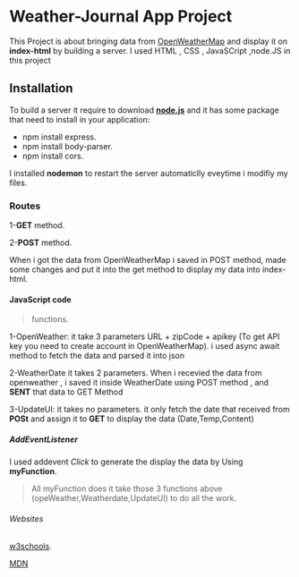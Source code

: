 # Weather-Journal App Project
			
This Project is about bringing data from [OpenWeatherMap](https://openweathermap.org/current) and display it on **index-html** by building a server.
I used HTML , CSS , JavaSCript ,node.JS in this project
## Installation
To build a server it require to download [**node.js**](https://nodejs.org/en/download/) and it has some package that need to install in your application:
* npm install express.
* npm install body-parser.
* npm install cors. 

I installed **nodemon** to restart the server automaticlly eveytime i modifiy my files.

### Routes

1-**GET** method.

2-**POST** method.

When i got the data from OpenWeatherMap i saved in POST method, made some changes and put it into the get method to display my data into index-html.


#### JavaScript code
> functions.

1-OpenWeather:
it take 3 parameters URL + zipCode + apikey (To get API key you need to create account in OpenWeatherMap).
i used async await method to fetch the data and parsed it into json 

2-WeatherDate
it takes 2 parameters.
When i recevied the data from openweather , i saved it inside WeatherDate using POST method , and **SENT** that data to GET Method 

3-UpdateUI:
it takes no parameters.
it only fetch the date that received from **POSt** and assign it to **GET** to display the data (Date,Temp,Content)


##### AddEventListener

I used addevent _Click_ to generate the display the data by Using **myFunction**.
> All myFunction does it take those 3 functions above (opeWeather,Weatherdate,UpdateUI) to do all the work.

###### Websites
[w3schools](https://www.w3schools.com/).

[MDN](https://developer.mozilla.org/en-US/)	
		  
